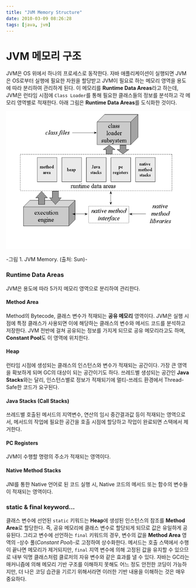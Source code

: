 ```yaml
---
title: "JVM Memory Structure"
date: 2010-03-09 08:26:28
tags: [java, jvm]
---
```


# JVM 메모리 구조
JVM은 OS 위에서 하나의 프로세스로 동작한다. 자바 애플리케이션이 실행되면 JVM은 OS로부터 실행에 필요한 자원을 할당받고 JVM이 필요로 하는 메모리 영역을 용도에 따라 분리하여 관리하게 된다. 이 메모리를 **Runtime Data Areas**라고 하는데, JVM은 런타임 시점에 `Class Loader`를 통해 필요한 클래스들의 정보를 분석하고 각 메모리 영역별로 적재한다. 아래 그림은 **Runtime Data Areas**를 도식화한 것이다.

![JVM Memory Structure](../assets/image/jvm_memory_structure.gif)

-그림 1. JVM Memory. (출처: Sun)-

### Runtime Data Areas
JVM은 용도에 따라 5가지 메모리 영역으로 분리하여 관리한다.

#### Method Area
Method의 Bytecode, 클래스 변수가 적재되는 **공유 메모리** 영역이다. JVM은 실행 시점에 특정 클래스가 사용되면 이에 해당하는 클래스의 변수와 메서드 코드를 분석하고 저장한다. JVM 전반에 걸쳐 공유되는 정보를 가지게 되므로 공유 메모리라고도 하며, **Constant Pool**도 이 영역에 위치한다.

#### Heap
런타임 시점에 생성되는 클래스의 인스턴스와 변수가 적재되는 공간이다. 가장 큰 영역을 확보하게 되며 GC의 대상이 되는 공간이기도 하다. 쓰레드별 생성되는 공간인 **Java Stacks**와는 달리, 인스턴스별로 정보가 적재되기에 멀티-쓰레드 환경에서 Thread-Safe한 코드가 요구된다.

#### Java Stacks (Call Stacks)
쓰레드별 호출된 메서드의 지역변수, 연산의 임시 중간결과값 등이 적재되는 영역으로서, 메서드의 작업에 필요한 공간을 호출 시점에 할당하고 작업이 완료되면 스택에서 제거한다.

#### PC Registers
JVM이 수행할 명령의 주소가 적재되는 영역이다.

#### Native Method Stacks
JNI를 통한 Native 언어로 된 코드 실행 시, Native 코드의 메서드 또는 함수의 변수들이 적재되는 영역이다.


### static & final keyword...
클래스 변수에 선언된 `static` 키워드는 **Heap**에 생성된 인스턴스의 참조를 **Method Area**로 할당한다. 즉, 공유 메모리에 클래스 변수로 할당되게 되므로 값은 유일하게 공유된다. 그리고 변수에 선언하는 `final` 키워드의 경우, 변수의 값을 **Method Area** 영역의 -상수 풀(*Constant Pool*)-로 고정하여 상수화한다. 메서드는 호출 스택에서 수행이 끝나면 메모리가 제거되지만, `final` 지역 변수에 의해 고정된 값을 유지할 수 있으므로 내부 익명 클래스처럼 클로저의 자유 변수와 같은 효과를 낼 수 있다.
자바는 GC라는 매커니즘에 의해 메모리 기반 구조를 이해하지 못해도 어느 정도 안전한 코딩이 가능하지만, 더 나은 코딩 습관을 기르기 위해서라면 이러한 기반 내용을 이해하는 것은 매우 중요하다.
